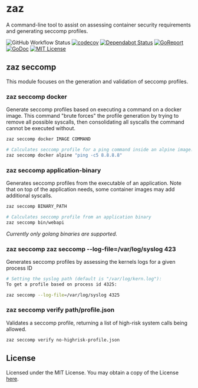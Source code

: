 # zaz

A command-line tool to assist on assessing container security requirements and generating seccomp profiles.

![GitHub Workflow Status](https://github.com/pjbgf/zaz/workflows/go/badge.svg)
[![codecov](https://codecov.io/gh/pjbgf/zaz/branch/master/graph/badge.svg?token=pb1nLayr67)](https://codecov.io/gh/pjbgf/zaz)
[![Dependabot Status](https://api.dependabot.com/badges/status?host=github&repo=pjbgf/zaz)](https://dependabot.com)
[![GoReport](https://goreportcard.com/badge/github.com/pjbgf/zaz)](https://goreportcard.com/report/github.com/pjbgf/zaz)
[![GoDoc](https://godoc.org/github.com/pjbgf/zaz?status.svg)](https://godoc.org/github.com/pjbgf/zaz)
[![MIT License](https://img.shields.io/badge/license-MIT-blue.svg)](http://choosealicense.com/licenses/mit/)


## zaz seccomp

This module focuses on the generation and validation of seccomp profiles.

### zaz seccomp docker

Generate seccomp profiles based on executing a command on a docker image. 
This command "brute forces" the profile generation by trying to remove all possible 
syscalls, then consolidating all syscalls the command cannot be executed without.

```sh
zaz seccomp docker IMAGE COMMAND 

# Calculates seccomp profile for a ping command inside an alpine image:
zaz seccomp docker alpine "ping -c5 8.8.8.8"
```


### zaz seccomp application-binary

Generates seccomp profiles from the executable of an application. 
Note that on top of the application needs, some container images may add additional syscalls.


```sh
zaz seccomp BINARY_PATH

# Calculates seccomp profile from an application binary
zaz seccomp bin/webapi
```
*Currently only golang binaries are supported.*

### zaz seccomp zaz seccomp --log-file=/var/log/syslog 423

Generates seccomp profiles by assessing the kernels logs for a given process ID

```sh
# Setting the syslog path (default is "/var/log/kern.log"):
To get a profile based on process id 4325:

zaz seccomp --log-file=/var/log/syslog 4325
```

### zaz seccomp verify path/profile.json

Validates a seccomp profile, returning a list of high-risk system calls being allowed.
```sh
zaz seccomp verify no-highrisk-profile.json
```


## License

Licensed under the MIT License. You may obtain a copy of the License [here](LICENSE).
